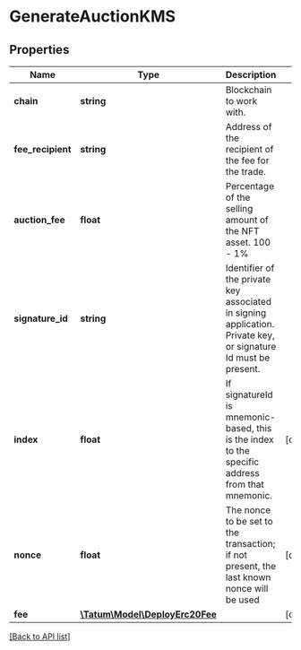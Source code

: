 # GenerateAuctionKMS

## Properties

Name | Type | Description | Notes
------------ | ------------- | ------------- | -------------
**chain** | **string** | Blockchain to work with. |
**fee_recipient** | **string** | Address of the recipient of the fee for the trade. |
**auction_fee** | **float** | Percentage of the selling amount of the NFT asset. 100 - 1% |
**signature_id** | **string** | Identifier of the private key associated in signing application. Private key, or signature Id must be present. |
**index** | **float** | If signatureId is mnemonic-based, this is the index to the specific address from that mnemonic. | [optional]
**nonce** | **float** | The nonce to be set to the transaction; if not present, the last known nonce will be used | [optional]
**fee** | [**\Tatum\Model\DeployErc20Fee**](DeployErc20Fee.md) |  | [optional]

[[Back to API list]](../../README.md#api-endpoints)
